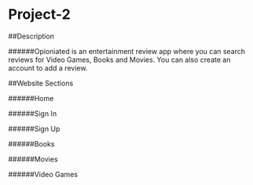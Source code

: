 # Project-2

##Description

######Opioniated is an entertainment review app where you can search reviews for Video Games, Books and Movies. You can also create an account to add a review.

##Website Sections

######Home

######Sign In

######Sign Up

######Books

######Movies

######Video Games
